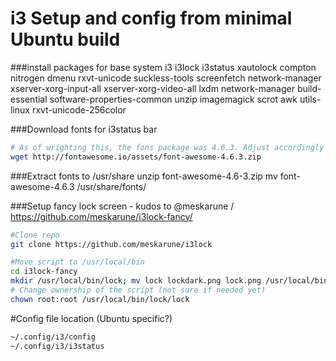 # i3 Setup and config from minimal Ubuntu build

###install packages for base system
i3
i3lock
i3status
xautolock
compton
nitrogen
dmenu
rxvt-unicode
suckless-tools
screenfetch
network-manager
xserver-xorg-input-all 
xserver-xorg-video-all
lxdm
network-manager
build-essential
software-properties-common
unzip
imagemagick
scrot
awk
utils-linux
rxvt-unicode-256color

###Download fonts for i3status bar

```sh
# As of wrighting this, the fons package was 4.6.3. Adjust accordingly
wget http://fontawesome.io/assets/font-awesome-4.6.3.zip
```

###Extract fonts to /usr/share
unzip font-awesome-4.6-3.zip
mv font-awesome-4.6.3 /usr/share/fonts/

###Setup fancy lock screen - kudos to @meskarune / https://github.com/meskarune/i3lock-fancy/

```sh
#Clone repo
git clone https://github.com/meskarune/i3lock

#Move script to /usr/local/bin
cd i3lock-fancy
mkdir /usr/local/bin/lock; mv lock lockdark.png lock.png /usr/local/bin/lock/
# Change ownership of the script (not sure if needed yet)
chown root:root /usr/local/bin/lock/lock
```

#Config file location (Ubuntu specific?)
```sh
~/.config/i3/config
~/.config/i3/i3status
```


